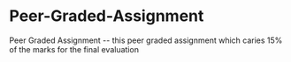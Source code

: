 # Peer-Graded-Assignment
Peer Graded Assignment -- this peer graded assignment which caries 15% of the marks for the final evaluation
